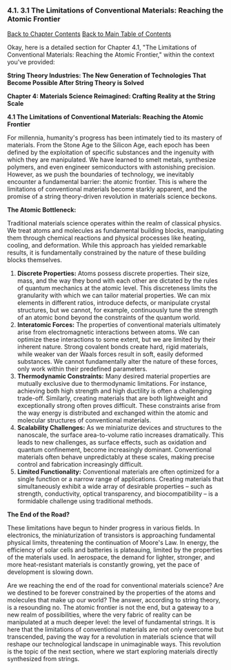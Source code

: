 ### 4.1. 3.1 The Limitations of Conventional Materials: Reaching the Atomic Frontier

[Back to Chapter Contents](#chapter-4-contents)
[Back to Main Table of Contents](#table-of-contents)

Okay, here is a detailed section for Chapter 4.1, "The Limitations of Conventional Materials: Reaching the Atomic Frontier," within the context you've provided:

**String Theory Industries: The New Generation of Technologies That Become Possible After String Theory is Solved**

**Chapter 4: Materials Science Reimagined: Crafting Reality at the String Scale**

**4.1 The Limitations of Conventional Materials: Reaching the Atomic Frontier**

For millennia, humanity's progress has been intimately tied to its mastery of materials. From the Stone Age to the Silicon Age, each epoch has been defined by the exploitation of specific substances and the ingenuity with which they are manipulated. We have learned to smelt metals, synthesize polymers, and even engineer semiconductors with astonishing precision. However, as we push the boundaries of technology, we inevitably encounter a fundamental barrier: the atomic frontier. This is where the limitations of conventional materials become starkly apparent, and the promise of a string theory-driven revolution in materials science beckons.

**The Atomic Bottleneck:**

Traditional materials science operates within the realm of classical physics. We treat atoms and molecules as fundamental building blocks, manipulating them through chemical reactions and physical processes like heating, cooling, and deformation. While this approach has yielded remarkable results, it is fundamentally constrained by the nature of these building blocks themselves.

1. **Discrete Properties:** Atoms possess discrete properties. Their size, mass, and the way they bond with each other are dictated by the rules of quantum mechanics at the atomic level. This discreteness limits the granularity with which we can tailor material properties. We can mix elements in different ratios, introduce defects, or manipulate crystal structures, but we cannot, for example, continuously tune the strength of an atomic bond beyond the constraints of the quantum world.
2. **Interatomic Forces:** The properties of conventional materials ultimately arise from electromagnetic interactions between atoms. We can optimize these interactions to some extent, but we are limited by their inherent nature. Strong covalent bonds create hard, rigid materials, while weaker van der Waals forces result in soft, easily deformed substances. We cannot fundamentally alter the nature of these forces, only work within their predefined parameters.
3. **Thermodynamic Constraints:**  Many desired material properties are mutually exclusive due to thermodynamic limitations. For instance, achieving both high strength and high ductility is often a challenging trade-off. Similarly, creating materials that are both lightweight and exceptionally strong often proves difficult. These constraints arise from the way energy is distributed and exchanged within the atomic and molecular structures of conventional materials.
4. **Scalability Challenges:** As we miniaturize devices and structures to the nanoscale, the surface area-to-volume ratio increases dramatically. This leads to new challenges, as surface effects, such as oxidation and quantum confinement, become increasingly dominant. Conventional materials often behave unpredictably at these scales, making precise control and fabrication increasingly difficult.
5. **Limited Functionality:** Conventional materials are often optimized for a single function or a narrow range of applications. Creating materials that simultaneously exhibit a wide array of desirable properties – such as strength, conductivity, optical transparency, and biocompatibility – is a formidable challenge using traditional methods.

**The End of the Road?**

These limitations have begun to hinder progress in various fields. In electronics, the miniaturization of transistors is approaching fundamental physical limits, threatening the continuation of Moore's Law. In energy, the efficiency of solar cells and batteries is plateauing, limited by the properties of the materials used. In aerospace, the demand for lighter, stronger, and more heat-resistant materials is constantly growing, yet the pace of development is slowing down.

Are we reaching the end of the road for conventional materials science? Are we destined to be forever constrained by the properties of the atoms and molecules that make up our world? The answer, according to string theory, is a resounding no. The atomic frontier is not the end, but a gateway to a new realm of possibilities, where the very fabric of reality can be manipulated at a much deeper level: the level of fundamental strings. It is here that the limitations of conventional materials are not only overcome but transcended, paving the way for a revolution in materials science that will reshape our technological landscape in unimaginable ways. This revolution is the topic of the next section, where we start exploring materials directly synthesized from strings.


<a id='chapter-4-2'></a>

